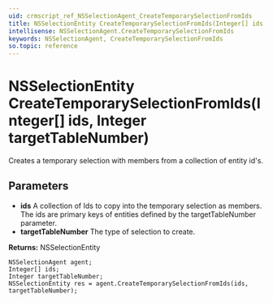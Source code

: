 ```yaml
---
uid: crmscript_ref_NSSelectionAgent_CreateTemporarySelectionFromIds
title: NSSelectionEntity CreateTemporarySelectionFromIds(Integer[] ids, Integer targetTableNumber)
intellisense: NSSelectionAgent.CreateTemporarySelectionFromIds
keywords: NSSelectionAgent, CreateTemporarySelectionFromIds
so.topic: reference
---
```


# NSSelectionEntity CreateTemporarySelectionFromIds(Integer[] ids, Integer targetTableNumber)

Creates a temporary selection with members from a collection of entity id's.

## Parameters

* **ids** A collection of Ids to copy into the temporary selection as members. The ids are primary keys of entities defined by the targetTableNumber parameter.
* **targetTableNumber** The type of selection to create.

**Returns:** NSSelectionEntity

```crmscript
NSSelectionAgent agent;
Integer[] ids;
Integer targetTableNumber;
NSSelectionEntity res = agent.CreateTemporarySelectionFromIds(ids, targetTableNumber);
```


